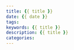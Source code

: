 ```yaml
---
title: {{ title }}
date: {{ date }}
tags:
keywords: {{ title }}
description: {{ title }}
categories:
---
```

